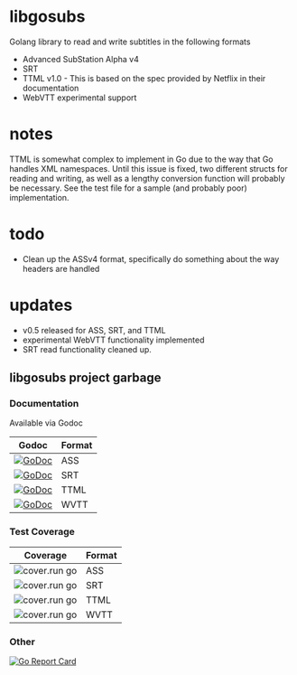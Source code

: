 # libgosubs
Golang library to read and write subtitles in the following formats

- Advanced SubStation Alpha v4
- SRT
- TTML v1.0 - This is based on the spec provided by Netflix in their documentation
- WebVTT experimental support
# notes

TTML is somewhat complex to implement in Go due to the way that Go handles XML namespaces. Until this issue is fixed, two different structs for reading and writing, as well as a lengthy conversion function will probably be necessary. See the test file for a sample (and probably poor) implementation.

# todo

- Clean up the ASSv4 format, specifically do something about the way headers are handled

# updates
- v0.5 released for ASS, SRT, and TTML
- experimental WebVTT functionality implemented
- SRT read functionality cleaned up.


## libgosubs project garbage

### Documentation
Available via Godoc

|Godoc | Format |
| ------------- | ------------- |
|[![GoDoc](https://godoc.org/github.com/wargarblgarbl/libgosubs/ass?status.svg)](https://godoc.org/github.com/wargarblgarbl/libgosubs/ass) | ASS |
|[![GoDoc](https://godoc.org/github.com/wargarblgarbl/libgosubs/srt?status.svg)](https://godoc.org/github.com/wargarblgarbl/libgosubs/srt) | SRT |
|[![GoDoc](https://godoc.org/github.com/wargarblgarbl/libgosubs/ttml?status.svg)](https://godoc.org/github.com/wargarblgarbl/libgosubs/ttml) | TTML  |
|[![GoDoc](https://godoc.org/github.com/wargarblgarbl/libgosubs/wvtt?status.svg)](https://godoc.org/github.com/wargarblgarbl/libgosubs/wvtt) | WVTT  |


### Test Coverage

| Coverage | Format |
| ------------- | ------------- |
|![cover.run go](https://cover.run/go/github.com/wargarblgarbl/libgosubs/ass.svg)| ASS|
|![cover.run go](https://cover.run/go/github.com/wargarblgarbl/libgosubs/srt.svg)| SRT|
|![cover.run go](https://cover.run/go/github.com/wargarblgarbl/libgosubs/ttml.svg)| TTML|
|![cover.run go](https://cover.run/go/github.com/wargarblgarbl/libgosubs/wvtt.svg)| WVTT|

### Other
 [![Go Report Card](https://goreportcard.com/badge/github.com/wargarblgarbl/libgosubs)](https://goreportcard.com/report/github.com/wargarblgarbl/libgosubs)

